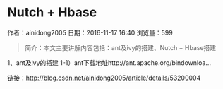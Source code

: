 # Nutch + Hbase
作者：ainidong2005
日期：2016-11-17 16:40
浏览量：599
> 简介：本文主要讲解内容包括：ant及ivy的搭建、Nutch + Hbase搭建


1、ant及ivy的搭建
1-1）ant下载地址http://ant.apache.org/bindownloa...

 链接：http://blog.csdn.net/ainidong2005/article/details/53200004
